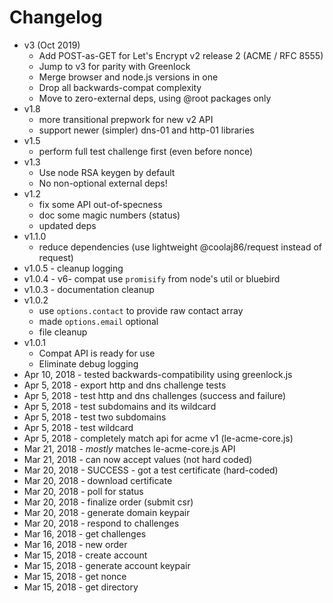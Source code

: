 # Changelog

-   v3 (Oct 2019)
    -   Add POST-as-GET for Let's Encrypt v2 release 2 (ACME / RFC 8555)
    -   Jump to v3 for parity with Greenlock
    -   Merge browser and node.js versions in one
    -   Drop all backwards-compat complexity
    -   Move to zero-external deps, using @root packages only
-   v1.8
    -   more transitional prepwork for new v2 API
    -   support newer (simpler) dns-01 and http-01 libraries
-   v1.5
    -   perform full test challenge first (even before nonce)
-   v1.3
    -   Use node RSA keygen by default
    -   No non-optional external deps!
-   v1.2
    -   fix some API out-of-specness
    -   doc some magic numbers (status)
    -   updated deps
-   v1.1.0
    -   reduce dependencies (use lightweight @coolaj86/request instead of request)
-   v1.0.5 - cleanup logging
-   v1.0.4 - v6- compat use `promisify` from node's util or bluebird
-   v1.0.3 - documentation cleanup
-   v1.0.2
    -   use `options.contact` to provide raw contact array
    -   made `options.email` optional
    -   file cleanup
-   v1.0.1
    -   Compat API is ready for use
    -   Eliminate debug logging
-   Apr 10, 2018 - tested backwards-compatibility using greenlock.js
-   Apr 5, 2018 - export http and dns challenge tests
-   Apr 5, 2018 - test http and dns challenges (success and failure)
-   Apr 5, 2018 - test subdomains and its wildcard
-   Apr 5, 2018 - test two subdomains
-   Apr 5, 2018 - test wildcard
-   Apr 5, 2018 - completely match api for acme v1 (le-acme-core.js)
-   Mar 21, 2018 - _mostly_ matches le-acme-core.js API
-   Mar 21, 2018 - can now accept values (not hard coded)
-   Mar 20, 2018 - SUCCESS - got a test certificate (hard-coded)
-   Mar 20, 2018 - download certificate
-   Mar 20, 2018 - poll for status
-   Mar 20, 2018 - finalize order (submit csr)
-   Mar 20, 2018 - generate domain keypair
-   Mar 20, 2018 - respond to challenges
-   Mar 16, 2018 - get challenges
-   Mar 16, 2018 - new order
-   Mar 15, 2018 - create account
-   Mar 15, 2018 - generate account keypair
-   Mar 15, 2018 - get nonce
-   Mar 15, 2018 - get directory
